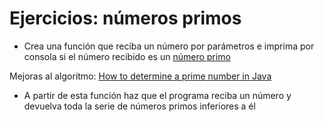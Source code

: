 # Ejercicios: números primos

- Crea una función que reciba un número por parámetros e imprima por consola si el número recibido es un [número primo](https://es.wikipedia.org/wiki/N%C3%BAmero_primo)

Mejoras al algoritmo: [How to determine a prime number in Java](https://mkyong.com/java/how-to-determine-a-prime-number-in-java/) 

- A partir de esta función haz que el programa reciba un número y devuelva toda la serie de números primos inferiores a él